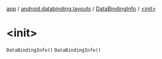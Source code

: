 [app](../../index.md) / [android.databinding.layouts](../index.md) / [DataBindingInfo](index.md) / [&lt;init&gt;](./-init-.md)

# &lt;init&gt;

`DataBindingInfo()`
`DataBindingInfo()`